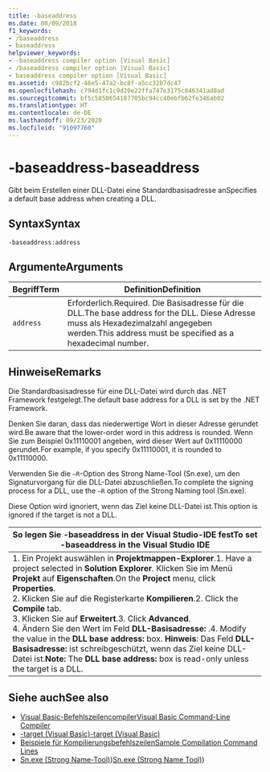 ```yaml
---
title: -baseaddress
ms.date: 08/09/2018
f1_keywords:
- /baseaddress
- baseaddress
helpviewer_keywords:
- -baseaddress compiler option [Visual Basic]
- /baseaddress compiler option [Visual Basic]
- baseaddress compiler option [Visual Basic]
ms.assetid: c982bcf2-46e5-47a2-bc8f-a5cc32b7dc47
ms.openlocfilehash: c794d1fc1c9d20e22ffa747e3175c846341ad8ad
ms.sourcegitcommit: bf5c5850654187705bc94cc40ebfb62fe346ab02
ms.translationtype: HT
ms.contentlocale: de-DE
ms.lasthandoff: 09/23/2020
ms.locfileid: "91097760"
---
```

# <a name="-baseaddress"></a><span data-ttu-id="4427a-102">-baseaddress</span><span class="sxs-lookup"><span data-stu-id="4427a-102">-baseaddress</span></span>

<span data-ttu-id="4427a-103">Gibt beim Erstellen einer DLL-Datei eine Standardbasisadresse an</span><span class="sxs-lookup"><span data-stu-id="4427a-103">Specifies a default base address when creating a DLL.</span></span>  
  
## <a name="syntax"></a><span data-ttu-id="4427a-104">Syntax</span><span class="sxs-lookup"><span data-stu-id="4427a-104">Syntax</span></span>  
  
```console  
-baseaddress:address  
```  
  
## <a name="arguments"></a><span data-ttu-id="4427a-105">Argumente</span><span class="sxs-lookup"><span data-stu-id="4427a-105">Arguments</span></span>  
  
|<span data-ttu-id="4427a-106">Begriff</span><span class="sxs-lookup"><span data-stu-id="4427a-106">Term</span></span>|<span data-ttu-id="4427a-107">Definition</span><span class="sxs-lookup"><span data-stu-id="4427a-107">Definition</span></span>|  
|---|---|  
|`address`|<span data-ttu-id="4427a-108">Erforderlich.</span><span class="sxs-lookup"><span data-stu-id="4427a-108">Required.</span></span> <span data-ttu-id="4427a-109">Die Basisadresse für die DLL.</span><span class="sxs-lookup"><span data-stu-id="4427a-109">The base address for the DLL.</span></span> <span data-ttu-id="4427a-110">Diese Adresse muss als Hexadezimalzahl angegeben werden.</span><span class="sxs-lookup"><span data-stu-id="4427a-110">This address must be specified as a hexadecimal number.</span></span>|  
  
## <a name="remarks"></a><span data-ttu-id="4427a-111">Hinweise</span><span class="sxs-lookup"><span data-stu-id="4427a-111">Remarks</span></span>  

 <span data-ttu-id="4427a-112">Die Standardbasisadresse für eine DLL-Datei wird durch das .NET Framework festgelegt.</span><span class="sxs-lookup"><span data-stu-id="4427a-112">The default base address for a DLL is set by the .NET Framework.</span></span>  
  
 <span data-ttu-id="4427a-113">Denken Sie daran, dass das niederwertige Wort in dieser Adresse gerundet wird.</span><span class="sxs-lookup"><span data-stu-id="4427a-113">Be aware that the lower-order word in this address is rounded.</span></span> <span data-ttu-id="4427a-114">Wenn Sie zum Beispiel 0x11110001 angeben, wird dieser Wert auf 0x11110000 gerundet.</span><span class="sxs-lookup"><span data-stu-id="4427a-114">For example, if you specify 0x11110001, it is rounded to 0x11110000.</span></span>  
  
 <span data-ttu-id="4427a-115">Verwenden Sie die `–R`-Option des Strong Name-Tool (Sn.exe), um den Signaturvorgang für die DLL-Datei abzuschließen.</span><span class="sxs-lookup"><span data-stu-id="4427a-115">To complete the signing process for a DLL, use the `–R` option of the Strong Naming tool (Sn.exe).</span></span>  
  
 <span data-ttu-id="4427a-116">Diese Option wird ignoriert, wenn das Ziel keine DLL-Datei ist.</span><span class="sxs-lookup"><span data-stu-id="4427a-116">This option is ignored if the target is not a DLL.</span></span>  
  
|<span data-ttu-id="4427a-117">So legen Sie -baseaddress in der Visual Studio-IDE fest</span><span class="sxs-lookup"><span data-stu-id="4427a-117">To set -baseaddress in the Visual Studio IDE</span></span>|  
|---|  
|<span data-ttu-id="4427a-118">1.  Ein Projekt auswählen in **Projektmappen-Explorer**.</span><span class="sxs-lookup"><span data-stu-id="4427a-118">1.  Have a project selected in **Solution Explorer**.</span></span> <span data-ttu-id="4427a-119">Klicken Sie im Menü **Projekt** auf **Eigenschaften**.</span><span class="sxs-lookup"><span data-stu-id="4427a-119">On the **Project** menu, click **Properties**.</span></span> <br /><span data-ttu-id="4427a-120">2.  Klicken Sie auf die Registerkarte **Kompilieren**.</span><span class="sxs-lookup"><span data-stu-id="4427a-120">2.  Click the **Compile** tab.</span></span><br /><span data-ttu-id="4427a-121">3.  Klicken Sie auf **Erweitert**.</span><span class="sxs-lookup"><span data-stu-id="4427a-121">3.  Click **Advanced**.</span></span><br /><span data-ttu-id="4427a-122">4.  Ändern Sie den Wert im Feld **DLL-Basisadresse:** .</span><span class="sxs-lookup"><span data-stu-id="4427a-122">4.  Modify the value in the **DLL base address:** box.</span></span> <span data-ttu-id="4427a-123">**Hinweis**:      Das Feld **DLL-Basisadresse:** ist schreibgeschützt, wenn das Ziel keine DLL-Datei ist.</span><span class="sxs-lookup"><span data-stu-id="4427a-123">**Note:**      The **DLL base address:** box is read-only unless the target is a DLL.</span></span>|  
  
## <a name="see-also"></a><span data-ttu-id="4427a-124">Siehe auch</span><span class="sxs-lookup"><span data-stu-id="4427a-124">See also</span></span>

- [<span data-ttu-id="4427a-125">Visual Basic-Befehlszeilencompiler</span><span class="sxs-lookup"><span data-stu-id="4427a-125">Visual Basic Command-Line Compiler</span></span>](index.md)
- [<span data-ttu-id="4427a-126">-target (Visual Basic)</span><span class="sxs-lookup"><span data-stu-id="4427a-126">-target (Visual Basic)</span></span>](target.md)
- [<span data-ttu-id="4427a-127">Beispiele für Kompilierungsbefehlszeilen</span><span class="sxs-lookup"><span data-stu-id="4427a-127">Sample Compilation Command Lines</span></span>](sample-compilation-command-lines.md)
- <span data-ttu-id="4427a-128">[Sn.exe (Strong Name-Tool)](../../../framework/tools/sn-exe-strong-name-tool.md))</span><span class="sxs-lookup"><span data-stu-id="4427a-128">[Sn.exe (Strong Name Tool)](../../../framework/tools/sn-exe-strong-name-tool.md))</span></span>
